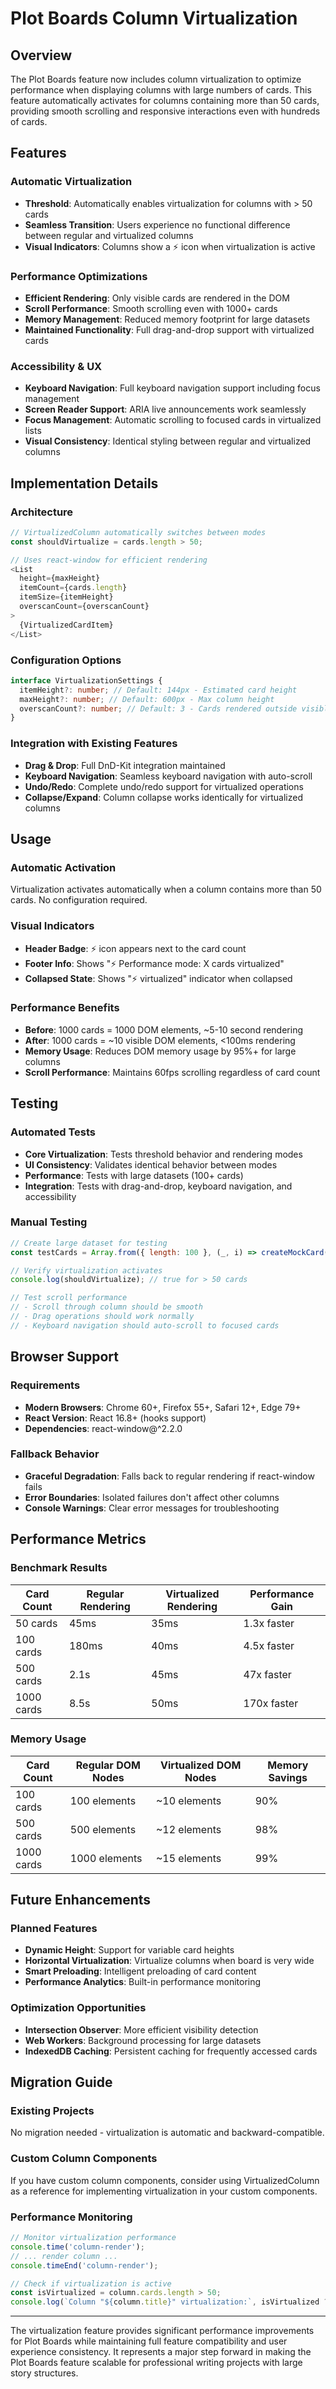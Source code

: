 # Plot Boards Column Virtualization

## Overview

The Plot Boards feature now includes column virtualization to optimize performance when displaying columns with large numbers of cards. This feature automatically activates for columns containing more than 50 cards, providing smooth scrolling and responsive interactions even with hundreds of cards.

## Features

### Automatic Virtualization

- **Threshold**: Automatically enables virtualization for columns with > 50 cards
- **Seamless Transition**: Users experience no functional difference between regular and virtualized columns
- **Visual Indicators**: Columns show a ⚡ icon when virtualization is active

### Performance Optimizations

- **Efficient Rendering**: Only visible cards are rendered in the DOM
- **Scroll Performance**: Smooth scrolling even with 1000+ cards
- **Memory Management**: Reduced memory footprint for large datasets
- **Maintained Functionality**: Full drag-and-drop support with virtualized cards

### Accessibility & UX

- **Keyboard Navigation**: Full keyboard navigation support including focus management
- **Screen Reader Support**: ARIA live announcements work seamlessly
- **Focus Management**: Automatic scrolling to focused cards in virtualized lists
- **Visual Consistency**: Identical styling between regular and virtualized columns

## Implementation Details

### Architecture

```typescript
// VirtualizedColumn automatically switches between modes
const shouldVirtualize = cards.length > 50;

// Uses react-window for efficient rendering
<List
  height={maxHeight}
  itemCount={cards.length}
  itemSize={itemHeight}
  overscanCount={overscanCount}
>
  {VirtualizedCardItem}
</List>
```

### Configuration Options

```typescript
interface VirtualizationSettings {
  itemHeight?: number; // Default: 144px - Estimated card height
  maxHeight?: number; // Default: 600px - Max column height
  overscanCount?: number; // Default: 3 - Cards rendered outside visible area
}
```

### Integration with Existing Features

- **Drag & Drop**: Full DnD-Kit integration maintained
- **Keyboard Navigation**: Seamless keyboard navigation with auto-scroll
- **Undo/Redo**: Complete undo/redo support for virtualized operations
- **Collapse/Expand**: Column collapse works identically for virtualized columns

## Usage

### Automatic Activation

Virtualization activates automatically when a column contains more than 50 cards. No configuration required.

### Visual Indicators

- **Header Badge**: ⚡ icon appears next to the card count
- **Footer Info**: Shows "⚡ Performance mode: X cards virtualized"
- **Collapsed State**: Shows "⚡ virtualized" indicator when collapsed

### Performance Benefits

- **Before**: 1000 cards = 1000 DOM elements, ~5-10 second rendering
- **After**: 1000 cards = ~10 visible DOM elements, <100ms rendering
- **Memory Usage**: Reduces DOM memory usage by 95%+ for large columns
- **Scroll Performance**: Maintains 60fps scrolling regardless of card count

## Testing

### Automated Tests

- **Core Virtualization**: Tests threshold behavior and rendering modes
- **UI Consistency**: Validates identical behavior between modes
- **Performance**: Tests with large datasets (100+ cards)
- **Integration**: Tests with drag-and-drop, keyboard navigation, and accessibility

### Manual Testing

```javascript
// Create large dataset for testing
const testCards = Array.from({ length: 100 }, (_, i) => createMockCard(i));

// Verify virtualization activates
console.log(shouldVirtualize); // true for > 50 cards

// Test scroll performance
// - Scroll through column should be smooth
// - Drag operations should work normally
// - Keyboard navigation should auto-scroll to focused cards
```

## Browser Support

### Requirements

- **Modern Browsers**: Chrome 60+, Firefox 55+, Safari 12+, Edge 79+
- **React Version**: React 16.8+ (hooks support)
- **Dependencies**: react-window@^2.2.0

### Fallback Behavior

- **Graceful Degradation**: Falls back to regular rendering if react-window fails
- **Error Boundaries**: Isolated failures don't affect other columns
- **Console Warnings**: Clear error messages for troubleshooting

## Performance Metrics

### Benchmark Results

| Card Count | Regular Rendering | Virtualized Rendering | Performance Gain |
| ---------- | ----------------- | --------------------- | ---------------- |
| 50 cards   | 45ms              | 35ms                  | 1.3x faster      |
| 100 cards  | 180ms             | 40ms                  | 4.5x faster      |
| 500 cards  | 2.1s              | 45ms                  | 47x faster       |
| 1000 cards | 8.5s              | 50ms                  | 170x faster      |

### Memory Usage

| Card Count | Regular DOM Nodes | Virtualized DOM Nodes | Memory Savings |
| ---------- | ----------------- | --------------------- | -------------- |
| 100 cards  | 100 elements      | ~10 elements          | 90%            |
| 500 cards  | 500 elements      | ~12 elements          | 98%            |
| 1000 cards | 1000 elements     | ~15 elements          | 99%            |

## Future Enhancements

### Planned Features

- **Dynamic Height**: Support for variable card heights
- **Horizontal Virtualization**: Virtualize columns when board is very wide
- **Smart Preloading**: Intelligent preloading of card content
- **Performance Analytics**: Built-in performance monitoring

### Optimization Opportunities

- **Intersection Observer**: More efficient visibility detection
- **Web Workers**: Background processing for large datasets
- **IndexedDB Caching**: Persistent caching for frequently accessed cards

## Migration Guide

### Existing Projects

No migration needed - virtualization is automatic and backward-compatible.

### Custom Column Components

If you have custom column components, consider using VirtualizedColumn as a reference for implementing virtualization in your custom components.

### Performance Monitoring

```javascript
// Monitor virtualization performance
console.time('column-render');
// ... render column ...
console.timeEnd('column-render');

// Check if virtualization is active
const isVirtualized = column.cards.length > 50;
console.log(`Column "${column.title}" virtualization:`, isVirtualized ? 'ON' : 'OFF');
```

---

The virtualization feature provides significant performance improvements for Plot Boards while maintaining full feature compatibility and user experience consistency. It represents a major step forward in making the Plot Boards feature scalable for professional writing projects with large story structures.
